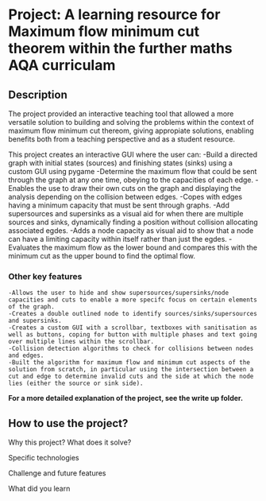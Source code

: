 # Project: A learning resource for Maximum flow minimum cut theorem within the further maths AQA curriculam



## Description 
The project provided an interactive teaching tool that allowed a more versatile solution to building and solving the problems within the context of maximum flow minimum cut thereom, giving appropiate solutions, enabling benefits both from a teaching perspective and as a student resource.

This project creates an interactive GUI where the user can:
    -Build a directed graph with initial states (sources) and finishing states (sinks) using a custom GUI using pygame
    -Determine the maximum flow that could be sent through the graph at any one time, obeying to the capacities of each edge.
    -Enables the use to draw their own cuts on the graph and displaying the analysis depending on the collision between edges.
    -Copes with edges having a minimum capacity that must be sent through graphs.
    -Add supersources and supersinks as a visual aid for when there are multiple sources and sinks, dynamically finding a position without collision allocating associated egdes.
    -Adds a node capacity as visual aid to show that a node can have a limiting capacity within itself rather than just the egdes.
    -Evaluates the maximum flow as the lower bound and compares this with the minimum cut as the upper bound to find the optimal flow.

### Other key features  
    -Allows the user to hide and show supersources/supersinks/node capacities and cuts to enable a more specifc focus on certain elements of the graph.
    -Creates a double outlined node to identify sources/sinks/supersources and supersinks.
    -Creates a custom GUI with a scrollbar, textboxes with sanitisation as well as buttons, coping for button with multiple phases and text going over multiple lines within the scrollbar.
    -Collision detection algorithms to check for collisions between nodes and edges.
    -Built the algorithm for maximum flow and minimum cut aspects of the solution from scratch, in particular using the intersection between a cut and edge to determine invalid cuts and the side at which the node lies (either the source or sink side).

**For a more detailed explanation of the project, see the write up folder.**

## How to use the project?  

Why this project? What does it solve?

Specific technologies

Challenge and future features

What did you learn
